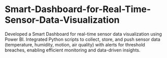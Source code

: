 # Smart-Dashboard-for-Real-Time-Sensor-Data-Visualization
Developed a Smart Dashboard for real-time sensor data visualization using Power BI. Integrated Python scripts to collect, store, and push sensor data (temperature, humidity, motion, air quality) with alerts for threshold breaches, enabling efficient monitoring and data-driven insights.
